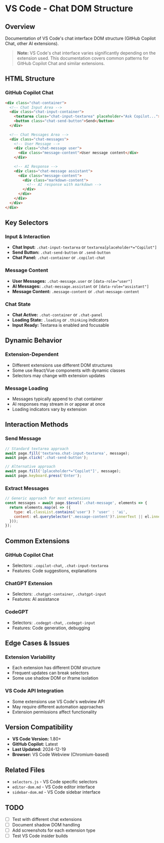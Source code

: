 # VS Code - Chat DOM Structure

## Overview
Documentation of VS Code's chat interface DOM structure (GitHub Copilot Chat, other AI extensions).

> **Note:** VS Code's chat interface varies significantly depending on the extension used.
> This documentation covers common patterns for GitHub Copilot Chat and similar extensions.

## HTML Structure

### **GitHub Copilot Chat**
```html
<div class="chat-container">
  <!-- Chat Input Area -->
  <div class="chat-input-container">
    <textarea class="chat-input-textarea" placeholder="Ask Copilot..."></textarea>
    <button class="chat-send-button">Send</button>
  </div>
  
  <!-- Chat Messages Area -->
  <div class="chat-messages">
    <!-- User Message -->
    <div class="chat-message user">
      <div class="message-content">User message content</div>
    </div>
    
    <!-- AI Response -->
    <div class="chat-message assistant">
      <div class="message-content">
        <div class="markdown-content">
          <!-- AI response with markdown -->
        </div>
      </div>
    </div>
  </div>
</div>
```

## Key Selectors

### **Input & Interaction**
- **Chat Input:** `.chat-input-textarea` or `textarea[placeholder*="Copilot"]`
- **Send Button:** `.chat-send-button` or `.send-button`
- **Chat Panel:** `.chat-container` or `.copilot-chat`

### **Message Content**
- **User Messages:** `.chat-message.user` or `[data-role="user"]`
- **AI Messages:** `.chat-message.assistant` or `[data-role="assistant"]`
- **Message Content:** `.message-content` or `.chat-message-content`

### **Chat State**
- **Chat Active:** `.chat-container` or `.chat-panel`
- **Loading State:** `.loading` or `.thinking` indicators
- **Input Ready:** Textarea is enabled and focusable

## Dynamic Behavior

### **Extension-Dependent**
- Different extensions use different DOM structures
- Some use React/Vue components with dynamic classes
- Selectors may change with extension updates

### **Message Loading**
- Messages typically append to chat container
- AI responses may stream in or appear at once
- Loading indicators vary by extension

## Interaction Methods

### **Send Message**
```javascript
// Standard textarea approach
await page.fill('textarea.chat-input-textarea', message);
await page.click('.chat-send-button');

// Alternative approach
await page.fill('[placeholder*="Copilot"]', message);
await page.keyboard.press('Enter');
```

### **Extract Messages**
```javascript
// Generic approach for most extensions
const messages = await page.$$eval('.chat-message', elements => {
  return elements.map(el => ({
    type: el.classList.contains('user') ? 'user' : 'ai',
    content: el.querySelector('.message-content')?.innerText || el.innerText
  }));
});
```

## Common Extensions

### **GitHub Copilot Chat**
- Selectors: `.copilot-chat`, `.chat-input-textarea`
- Features: Code suggestions, explanations

### **ChatGPT Extension**
- Selectors: `.chatgpt-container`, `.chatgpt-input`
- Features:  AI assistance

### **CodeGPT**
- Selectors: `.codegpt-chat`, `.codegpt-input`
- Features: Code generation, debugging

## Edge Cases & Issues

### **Extension Variability**
- Each extension has different DOM structure
- Frequent updates can break selectors
- Some use shadow DOM or iframe isolation

### **VS Code API Integration**
- Some extensions use VS Code's webview API
- May require different automation approaches
- Extension permissions affect functionality

## Version Compatibility
- **VS Code Version:** 1.80+
- **GitHub Copilot:** Latest
- **Last Updated:** 2024-12-19
- **Browser:** VS Code Webview (Chromium-based)

## Related Files
- `selectors.js` - VS Code specific selectors
- `editor-dom.md` - VS Code editor interface
- `sidebar-dom.md` - VS Code sidebar interface

## TODO
- [ ] Test with different chat extensions
- [ ] Document shadow DOM handling
- [ ] Add screenshots for each extension type
- [ ] Test VS Code insider builds 